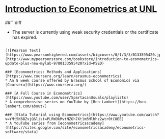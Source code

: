 # [Introduction to Econometrics at UNL](https://bulletin.unl.edu/undergraduate/courses/ECON/417)

##```diff
- The server is currently using weak security credentials or the certificate has expired.
```

[![Pearson Text](https://www.pearsonhighered.com/assets/bigcovers/0/1/3/3/0133595420.jpg)](http://www.mypearsonstore.com/bookstore/introduction-to-econometrics-update-plus-new-mylab-9780133595420?xid=PSED)

### [Econometrics: Methods and Applications](https://www.coursera.org/learn/erasmus-econometrics)
* An 8 week course offered by Erasmus School of Economics via [Coursera](https://www.coursera.org/)

### [A Full Course in Econometrics](https://www.youtube.com/user/SpartacanUsuals/playlists)
* A comprehensive series on YouTube by [Ben Lambert](https://ben-lambert.com/about/)

### [Stata Tutorial using Econometrics](https://www.youtube.com/watch?v=YMt5K68ZvjQ&list=PLRW9kMvtNZOh7Xt1m5Mlhhz2wtr0tCUEE)
* A YouTube series from [econometricsacademy](https://sites.google.com/site/econometricsacademy/econometrics-software/stata)
